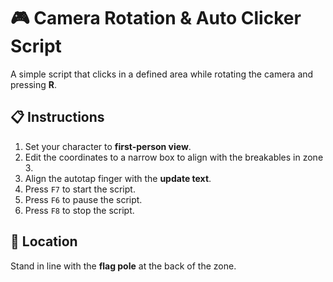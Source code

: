 # 🎮 Camera Rotation & Auto Clicker Script

A simple script that clicks in a defined area while rotating the camera and pressing **R**.

## 📋 Instructions
1. Set your character to **first-person view**.
2. Edit the coordinates to a narrow box to align with the breakables in zone 3.
3. Align the autotap finger with the **update text**.
4. Press `F7` to start the script.  
5. Press `F6` to pause the script.  
6. Press `F8` to stop the script.  

## 📍 Location
Stand in line with the **flag pole** at the back of the zone.
